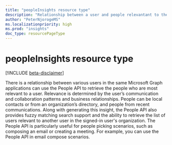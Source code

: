 ```yaml
---
title: "peopleInsights resource type"
description: "Relationship between a user and people relevantant to the user is calclated based on public relationship. The calculation generates a list of people a user works with"
author: "PeterNjorogeMS"
ms.localizationpriority: high
ms.prod: "insights"
doc_type: resourcePageType
---
```


# peopleInsights resource type

[!INCLUDE [beta-disclaimer](../../includes/beta-disclaimer.md)]

There is a relationship between various users in the same 
Microsoft Graph applications can use the People API to retrieve the people who are most relevant to a user. Relevance is determined by the user’s communication and collaboration patterns and business relationships. People can be local contacts or from an organization’s directory, and people from recent communications. Along with generating this insight, the People API also provides fuzzy matching search support and the ability to retrieve the list of users relevant to another user in the signed-in user's organization. The People API is particularly useful for people picking scenarios, such as composing an email or creating a meeting. For example, you can use the People API in email compose scenarios.
